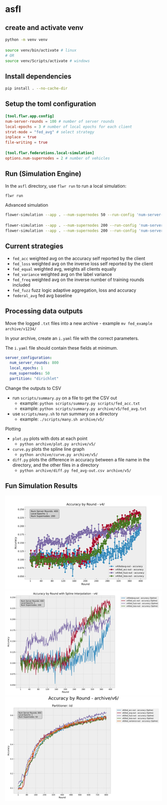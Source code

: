 # asfl


## create and activate venv
```bash
python -m venv venv

source venv/bin/activate # linux
# OR 
source venv/Scripts/activate # windows
```

## Install dependencies

```bash
pip install . --no-cache-dir
```

## Setup the toml configuration

```toml
[tool.flwr.app.config]
num-server-rounds = 100 # number of server rounds
local-epochs = 3 # number of local epochs for each client
strat-mode = "fed_avg" # select strategy
inplace = true
file-writing = true

[tool.flwr.federations.local-simulation]
options.num-supernodes = 2 # number of vehicles
```



## Run (Simulation Engine)

In the `asfl` directory, use `flwr run` to run a local simulation:

```bash
flwr run
```

Advanced simulation

```bash
flower-simulation --app . --num-supernodes 50 --run-config 'num-server-rounds=800 strat-mode="fed_variance" local-epochs=1'

flower-simulation --app . --num-supernodes 200 --run-config 'num-server-rounds=1600 strat-mode="fed_variance" local-epochs=3'
flower-simulation --app . --num-supernodes 200 --run-config 'num-server-rounds=1600 strat-mode="fed_avg" local-epochs=3'

```

## Current strategies

* `fed_acc` weighted avg on the accuracy self reported by the client
* `fed_loss` weighted avg on the inverse loss self reported by the client
* `fed_equal` weighted avg, weights all clients equally
* `fed_variance` weighted avg on the label variance
* `fed_freq` weighted avg on the inverse number of training rounds included
* `fed_fuzz` fuzz logic adaptive aggregation, loss and accuracy
* `federal_avg` fed avg baseline

## Processing data outputs

Move the logged `.txt` files into a new archive - example `mv fed_example archive/v1234/`

In your archive, create an `i.yaml` file with the correct parameters.

The `i.yaml` file should contain these fields at minimum. 

```yaml
server_configuration:
  num_server_rounds: 800
  local_epochs: 1
  num_supernodes: 50
  partition: "dirichlet"
```

Change the outputs to CSV
- run `scripts/summary.py` on a file to get the CSV out
    + example: `python scripts/summary.py scripts/fed_acc.txt`
    + example: `python scripts/summary.py archive/v5/fed_avg.txt`
- use `scripts/many.sh` to run summary on a directory
    + example: `./scripts/many.sh archive/v5/`

Plotting
- `plot.py` plots with dots at each point
    + `python archive/plot.py archive/v5/`
- `curve.py` plots the spline line graph
    + `python archive/curve.py archive/v5/`
- `diff.py` plots the difference in accuracy between a file name in the directory, and the other files in a directory
    + `python archive/diff.py fed_avg-out.csv archive/v5/`
## Fun Simulation Results

![screenshot](.github/Figure_1.svg)
![screenshot](.github/Figure_2.svg)
![screenshot](.github/Figure_4.svg)